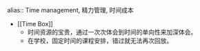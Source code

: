 alias:: Time management, 精力管理, 时间成本

- [[Time Box]]
	- 时间资源的宝贵，通过一次次体会到时间的单向性来加深体会。
	- 在学校，固定时间的课程安排，错过就无法再次回放。